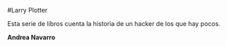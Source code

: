 #Larry Plotter

Esta serie de libros cuenta la historia de un hacker de los que hay pocos.

**Andrea Navarro**
